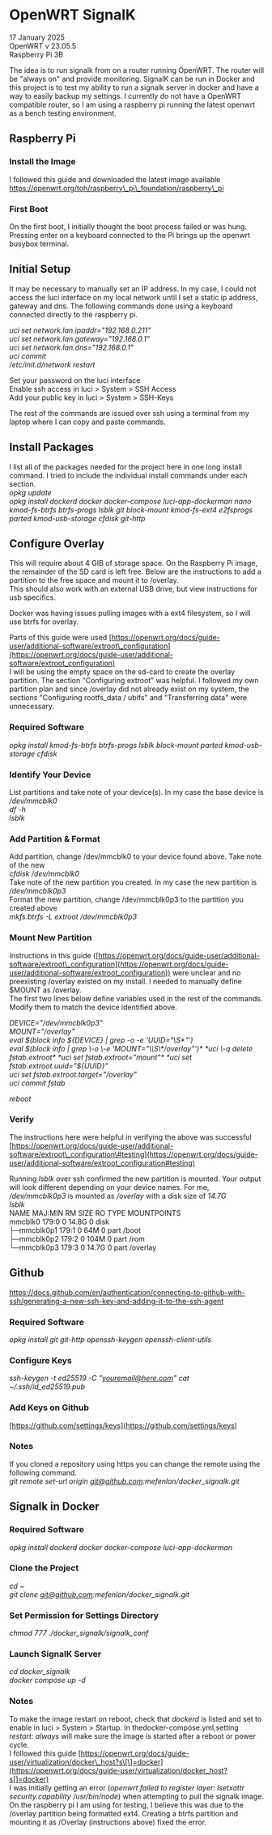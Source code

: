 # OpenWRT SignalK

17 January 2025  
OpenWRT v 23.05.5  
Raspberry Pi 3B

The idea is to run signalk from on a router running OpenWRT. The router will be "always on" and provide monitoring. SignalK can be run in Docker and this project is to test my ability to run a signalk server in docker and have a way to easily backup my settings. I currently do not have a OpenWRT compatible router, so I am using a raspberry pi running the latest openwrt as a bench testing environment.

## Raspberry Pi

### Install the Image

I followed this guide and downloaded the latest image available   
https://openwrt.org/toh/raspberry\_pi\_foundation/raspberry\_pi

### First Boot

On the first boot, I initially thought the boot process failed or was hung. Pressing enter on a keyboard connected to the Pi brings up the openwrt busybox terminal.

## Initial Setup

It may be necessary to manually set an IP address. In my case, I could not access the luci interface on my local network until I set a static ip address, gateway and dns. The following commands done using a keyboard connected directly to the raspberry pi.

*uci set network.lan.ipaddr="192.168.0.211"*  
*uci set network.lan.gateway="192.168.0.1"*  
*uci set network.lan.dns="192.168.0.1"*  
*uci commit*  
*/etc/init.d/network restart*

Set your password on the luci interface   
Enable ssh access in luci \> System \> SSH Access  
Add your public key in  luci \> System \> SSH-Keys

The rest of the commands are issued over ssh using a terminal from my laptop where I can copy and paste commands. 

## Install Packages

I list all of the packages needed for the project here in one long install command. I tried to include the individual install commands under each section.  
*opkg update*  
*opkg install dockerd docker docker-compose luci-app-dockerman nano kmod-fs-btrfs btrfs-progs lsblk git block-mount kmod-fs-ext4 e2fsprogs parted kmod-usb-storage cfdisk git-http*

## Configure Overlay 

This will require about 4 GIB of storage space. On the Raspberry Pi image, the remainder of the SD card is left free. Below are the instructions to add a partition to the free space and mount it to /overlay.  
This should also work with an external USB drive, but view instructions for usb specifics. 

Docker was having issues pulling images with a ext4 filesystem, so I will use btrfs for overlay.

Parts of this guide were used [https://openwrt.org/docs/guide-user/additional-software/extroot\_configuration](https://openwrt.org/docs/guide-user/additional-software/extroot_configuration)  
I will be using the empty space on the sd-card to create the overlay partition. The section "Configuring extroot" was helpful. I followed my own partition plan and since /overlay did not already exist on my system, the sections "Configuring rootfs\_data / ubifs" and "Transferring data" were unnecessary.

### Required Software

*opkg install kmod-fs-btrfs btrfs-progs lsblk block-mount parted kmod-usb-storage cfdisk*

### Identify Your Device

List partitions and take note of your device(s). In my case the base device is */dev/mmcblk0*  
	*df \-h*  
*lsblk*

### Add Partition & Format

Add partition, change /dev/mmcblk0 to your device found above. Take note of the new   
	*cfdisk /dev/mmcblk0*  
Take note of the new partition you created. In my case the new partition is */dev/mmcblk0p3*  
Format the new partition, change /dev/mmcblk0p3 to the partition you created above  
	*mkfs.btrfs \-L extroot /dev/mmcblk0p3*

### Mount New Partition

Instructions in this guide ([https://openwrt.org/docs/guide-user/additional-software/extroot\_configuration](https://openwrt.org/docs/guide-user/additional-software/extroot_configuration)) were unclear and no preexisting /overlay existed on my install. I needed to manually define $MOUNT as /overlay.  
The first two lines below define variables used in the rest of the commands. Modify them to match the device identified above.

*DEVICE="/dev/mmcblk0p3"*  
*MOUNT="/overlay"*  
*eval $(block info ${DEVICE} | grep \-o \-e 'UUID="\\S\*"')*  
*eval $(block info | grep \-o \-e 'MOUNT="\\S\*/overlay"')*  
*uci \-q delete fstab.extroot*  
*uci set fstab.extroot="mount"*  
*uci set fstab.extroot.uuid="${UUID}"*  
*uci set fstab.extroot.target="/overlay"*  
*uci commit fstab*

*reboot*

### Verify

The instructions here were helpful in verifying the above was successful  [https://openwrt.org/docs/guide-user/additional-software/extroot\_configuration\#testing](https://openwrt.org/docs/guide-user/additional-software/extroot_configuration#testing)

Running *lsblk* over ssh confirmed the new partition is mounted. Your output will look different depending on your device names. For me, */dev/mmcblk0p3* is mounted as */overlay* with a disk size of *14.7G*  
*lsblk*  
NAME        MAJ:MIN RM  SIZE RO TYPE MOUNTPOINTS  
mmcblk0     179:0    0 14.8G  0 disk   
├─mmcblk0p1 179:1    0   64M  0 part /boot  
├─mmcblk0p2 179:2    0  104M  0 part /rom  
└─mmcblk0p3 179:3    0 14.7G  0 part /overlay

## Github

https://docs.github.com/en/authentication/connecting-to-github-with-ssh/generating-a-new-ssh-key-and-adding-it-to-the-ssh-agent

### Required Software

*opkg install git git-http openssh-keygen openssh-client-utils*

### Configure Keys

*ssh-keygen -t ed25519 -C "youremail@here.com"*
*cat ~/.ssh/id_ed25519.pub*

### Add Keys on Github

[https://github.com/settings/keys](https://github.com/settings/keys)

### Notes

If you cloned a repository using https you can change the remote using the following command.   
	*git remote set-url origin git@github.com:mefenlon/docker\_signalk.git*

## Signalk in Docker

### Required Software

*opkg install dockerd docker docker-compose luci-app-dockerman* 

### Clone the Project

*cd \~*  
*git clone git@github.com:mefenlon/docker\_signalk.git*

### Set Permission for Settings Directory

*chmod 777 ./docker\_signalk/signalk\_conf*

### Launch SignalK Server

*cd docker\_signalk*  
*docker compose up \-d*

### Notes

To make the image restart on reboot, check that *dockerd* is listed and set to enable in luci \> System \> Startup. In thedocker-compose.yml,setting *restart: always* will make sure the image is started after a reboot or power cycle.  
I followed this guide [https://openwrt.org/docs/guide-user/virtualization/docker\_host?s\[\]=docker](https://openwrt.org/docs/guide-user/virtualization/docker_host?s[]=docker)  
I was initially getting an error (*openwrt failed to register layer: lsetxattr security.capability /usr/bin/node*) when attempting to pull the signalk image. On the raspberry pi I am using for testing, I believe this was due to the /overlay partition being formatted ext4. Creating a btrfs partition and mounting it as /Overlay (instructions above) fixed the error.